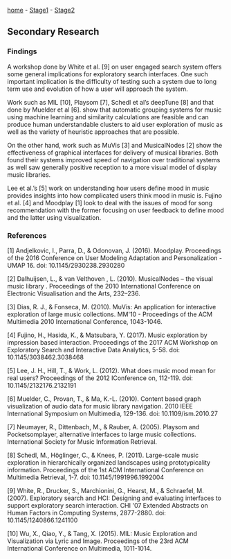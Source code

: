 [home](https://colinauyeng.github.io/CPSC-481--MusicSurf/) - [Stage1](https://colinauyeng.github.io/CPSC-481--MusicSurf/Stage1) - [Stage2](https://colinauyeng.github.io/CPSC-481--MusicSurf/Stage2) 
## Secondary Research
### Findings 
A workshop done by White et al. [9] on user engaged search system offers some general implications for exploratory search interfaces. One such important implication is the difficulty of testing such a system due to long term use and evolution of how a user will approach the system.

Work such as MIL [10], Playsom [7], Schedl et al’s deepTune [8] and that done by Muelder et al [6]. show that automatic grouping systems for music using machine learning and similarity calculations are feasible and can produce human understandable clusters to aid user exploration of music as well as the variety of heuristic approaches that are possible.

On the other hand, work such as MuVis [3] and MusicalNodes [2] show the effectiveness of graphical interfaces for delivery of musical libraries. Both found their systems improved speed of navigation over traditional systems as well saw generally positive reception to a more visual model of display music libraries.  

Lee et al.’s [5] work on understanding how users define mood in music provides insights into how complicated users think mood in music is. Fujino et al. [4] and Moodplay [1] look to deal with the issues of mood for song recommendation with the former focusing on user feedback to define mood and the latter using visualization.


### References 

[1] Andjelkovic, I., Parra, D., & Odonovan, J. (2016). Moodplay. Proceedings of the 2016 Conference on User Modeling Adaptation and Personalization - UMAP 16. doi: 10.1145/2930238.2930280

[2] Dalhuijsen, L., & van Velthoven , L. (2010). MusicalNodes – the visual music library . Proceedings of the 2010 International Conference on Electronic Visualisation and the Arts, 232–236.

[3] Dias, R. J., & Fonseca, M. (2010). MuVis: An application for interactive exploration of large music collections. MM'10 - Proceedings of the ACM Multimedia 2010 International Conference, 1043-1046.

[4] Fujino, H., Hasida, K., & Matsubara, Y. (2017). Music exploration by impression based interaction. Proceedings of the 2017 ACM Workshop on Exploratory Search and Interactive Data Analytics, 5-58. doi: 10.1145/3038462.3038468

[5] Lee, J. H., Hill, T., & Work, L. (2012). What does music mood mean for real users? Proceedings of the 2012 IConference on, 112-119. doi: 10.1145/2132176.2132191

[6] Muelder, C., Provan, T., & Ma, K.-L. (2010). Content based graph visualization of audio data for music library navigation. 2010 IEEE International Symposium on Multimedia, 129-136. doi: 10.1109/ism.2010.27

[7] Neumayer, R., Dittenbach, M., & Rauber, A. (2005). Playsom and Pocketsomplayer, alternative interfaces to large music collections. International Society for Music Information Retrieval.

[8] Schedl, M., Höglinger, C., & Knees, P. (2011). Large-scale music exploration in hierarchically organized landscapes using prototypicality information. Proceedings of the 1st ACM International Conference on Multimedia Retrieval, 1-7. doi: 10.1145/1991996.1992004

[9] White, R., Drucker, S., Marchionini, G., Hearst, M., & Schraefel, M. (2007). Exploratory search and HCI: Designing and evaluating interfaces to support exploratory search interaction. CHI '07 Extended Abstracts on Human Factors in Computing Systems, 2877-2880. doi: 10.1145/1240866.1241100

[10] Wu, X., Qiao, Y., & Tang, X. (2015). MIL: Music Exploration and Visualization via Lyric and Image. Proceedings of the 23rd ACM International Conference on Multimedia, 1011-1014.
